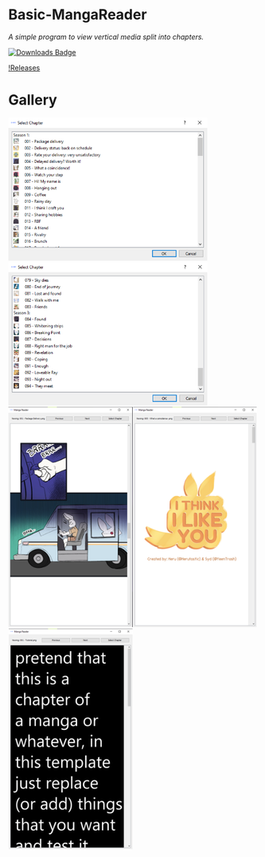 # Basic-MangaReader

_A simple program to view vertical media split into chapters._<br>

[![Downloads Badge][downloads-shield]][downloads-url]
<!-- Downloads Badge -->
[downloads-shield]: https://img.shields.io/github/downloads/FFProjects0/Basic-MangaReader/total.svg?style=flat&label=Downloads&labelColor=001224&color=1DB954
[downloads-url]: https://github.com/FFProjects0/Basic-MangaReader/releases

[!Releases](https://github.com/FFProjects0/Basic-MangaReader/releases)

# Gallery
<img src="https://github.com/FFProjects0/Basic-MangaReader/blob/main/Gallery/Select-01.png" width=400><img src="https://github.com/FFProjects0/Basic-MangaReader/blob/main/Gallery/Select-02.png" width=400>
<img src="https://github.com/FFProjects0/Basic-MangaReader/blob/main/Gallery/Showcase-01.png" width=250><img src="https://github.com/FFProjects0/Basic-MangaReader/blob/main/Gallery/Showcase-02.png" width=250><img src="https://github.com/FFProjects0/Basic-MangaReader/blob/main/Gallery/Showcase-03.png" width=250>
